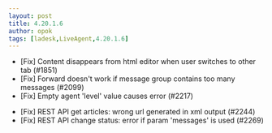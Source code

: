 ```yaml
---
layout: post
title: 4.20.1.6
author: opok
tags: [ladesk,LiveAgent,4.20.1.6]
---
```


- [Fix] Content disappears from html editor when user switches to other tab (#1851)
- [Fix] Forward doesn't work if message group contains too many messages (#2099)
- [Fix] Empty agent 'level' value causes error (#2217)

<!--more--> 

- [Fix] REST API get articles: wrong url generated in xml output (#2244)
- [Fix] REST API change status: error if param 'messages' is used (#2269)
